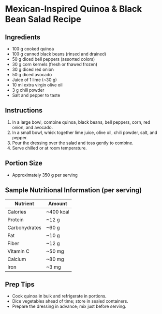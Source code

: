 # Mexican-Inspired Quinoa & Black Bean Salad Recipe

## Ingredients
- 100 g cooked quinoa
- 100 g canned black beans (rinsed and drained)
- 50 g diced bell peppers (assorted colors)
- 30 g corn kernels (fresh or thawed frozen)
- 30 g diced red onion
- 50 g diced avocado
- Juice of 1 lime (~30 g)
- 10 ml extra virgin olive oil
- 3 g chili powder
- Salt and pepper to taste

## Instructions
1. In a large bowl, combine quinoa, black beans, bell peppers, corn, red onion, and avocado.
2. In a small bowl, whisk together lime juice, olive oil, chili powder, salt, and pepper.
3. Pour the dressing over the salad and toss gently to combine.
4. Serve chilled or at room temperature.

## Portion Size
- Approximately 350 g per serving

## Sample Nutritional Information (per serving)
| Nutrient      | Amount    |
| ------------- | --------- |
| Calories      | ~400 kcal |
| Protein       | ~12 g     |
| Carbohydrates | ~60 g     |
| Fat           | ~10 g     |
| Fiber         | ~12 g     |
| Vitamin C     | ~50 mg    |
| Calcium       | ~80 mg    |
| Iron          | ~3 mg     |

## Prep Tips
- Cook quinoa in bulk and refrigerate in portions.
- Dice vegetables ahead of time; store in sealed containers.
- Prepare the dressing in advance; mix just before serving.
